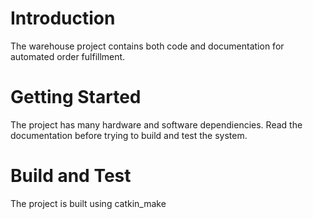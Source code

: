 # Introduction 
The warehouse project contains both code and documentation for automated order fulfillment. 

# Getting Started
The project has many hardware and software dependiencies. Read the documentation before trying to build and test the system.


# Build and Test
The project is built using catkin_make
